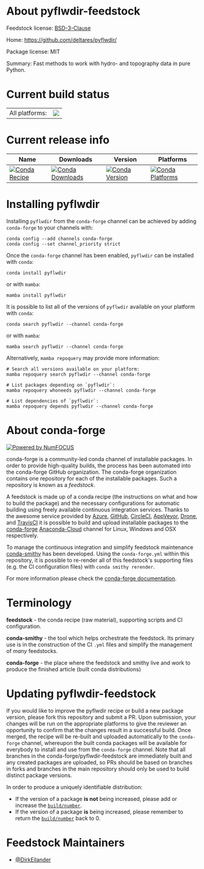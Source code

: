 About pyflwdir-feedstock
========================

Feedstock license: [BSD-3-Clause](https://github.com/conda-forge/pyflwdir-feedstock/blob/main/LICENSE.txt)

Home: https://github.com/deltares/pyflwdir/

Package license: MIT

Summary: Fast methods to work with hydro- and topography data in pure Python.

Current build status
====================


<table><tr><td>All platforms:</td>
    <td>
      <a href="https://dev.azure.com/conda-forge/feedstock-builds/_build/latest?definitionId=11069&branchName=main">
        <img src="https://dev.azure.com/conda-forge/feedstock-builds/_apis/build/status/pyflwdir-feedstock?branchName=main">
      </a>
    </td>
  </tr>
</table>

Current release info
====================

| Name | Downloads | Version | Platforms |
| --- | --- | --- | --- |
| [![Conda Recipe](https://img.shields.io/badge/recipe-pyflwdir-green.svg)](https://anaconda.org/conda-forge/pyflwdir) | [![Conda Downloads](https://img.shields.io/conda/dn/conda-forge/pyflwdir.svg)](https://anaconda.org/conda-forge/pyflwdir) | [![Conda Version](https://img.shields.io/conda/vn/conda-forge/pyflwdir.svg)](https://anaconda.org/conda-forge/pyflwdir) | [![Conda Platforms](https://img.shields.io/conda/pn/conda-forge/pyflwdir.svg)](https://anaconda.org/conda-forge/pyflwdir) |

Installing pyflwdir
===================

Installing `pyflwdir` from the `conda-forge` channel can be achieved by adding `conda-forge` to your channels with:

```
conda config --add channels conda-forge
conda config --set channel_priority strict
```

Once the `conda-forge` channel has been enabled, `pyflwdir` can be installed with `conda`:

```
conda install pyflwdir
```

or with `mamba`:

```
mamba install pyflwdir
```

It is possible to list all of the versions of `pyflwdir` available on your platform with `conda`:

```
conda search pyflwdir --channel conda-forge
```

or with `mamba`:

```
mamba search pyflwdir --channel conda-forge
```

Alternatively, `mamba repoquery` may provide more information:

```
# Search all versions available on your platform:
mamba repoquery search pyflwdir --channel conda-forge

# List packages depending on `pyflwdir`:
mamba repoquery whoneeds pyflwdir --channel conda-forge

# List dependencies of `pyflwdir`:
mamba repoquery depends pyflwdir --channel conda-forge
```


About conda-forge
=================

[![Powered by
NumFOCUS](https://img.shields.io/badge/powered%20by-NumFOCUS-orange.svg?style=flat&colorA=E1523D&colorB=007D8A)](https://numfocus.org)

conda-forge is a community-led conda channel of installable packages.
In order to provide high-quality builds, the process has been automated into the
conda-forge GitHub organization. The conda-forge organization contains one repository
for each of the installable packages. Such a repository is known as a *feedstock*.

A feedstock is made up of a conda recipe (the instructions on what and how to build
the package) and the necessary configurations for automatic building using freely
available continuous integration services. Thanks to the awesome service provided by
[Azure](https://azure.microsoft.com/en-us/services/devops/), [GitHub](https://github.com/),
[CircleCI](https://circleci.com/), [AppVeyor](https://www.appveyor.com/),
[Drone](https://cloud.drone.io/welcome), and [TravisCI](https://travis-ci.com/)
it is possible to build and upload installable packages to the
[conda-forge](https://anaconda.org/conda-forge) [Anaconda-Cloud](https://anaconda.org/)
channel for Linux, Windows and OSX respectively.

To manage the continuous integration and simplify feedstock maintenance
[conda-smithy](https://github.com/conda-forge/conda-smithy) has been developed.
Using the ``conda-forge.yml`` within this repository, it is possible to re-render all of
this feedstock's supporting files (e.g. the CI configuration files) with ``conda smithy rerender``.

For more information please check the [conda-forge documentation](https://conda-forge.org/docs/).

Terminology
===========

**feedstock** - the conda recipe (raw material), supporting scripts and CI configuration.

**conda-smithy** - the tool which helps orchestrate the feedstock.
                   Its primary use is in the construction of the CI ``.yml`` files
                   and simplify the management of *many* feedstocks.

**conda-forge** - the place where the feedstock and smithy live and work to
                  produce the finished article (built conda distributions)


Updating pyflwdir-feedstock
===========================

If you would like to improve the pyflwdir recipe or build a new
package version, please fork this repository and submit a PR. Upon submission,
your changes will be run on the appropriate platforms to give the reviewer an
opportunity to confirm that the changes result in a successful build. Once
merged, the recipe will be re-built and uploaded automatically to the
`conda-forge` channel, whereupon the built conda packages will be available for
everybody to install and use from the `conda-forge` channel.
Note that all branches in the conda-forge/pyflwdir-feedstock are
immediately built and any created packages are uploaded, so PRs should be based
on branches in forks and branches in the main repository should only be used to
build distinct package versions.

In order to produce a uniquely identifiable distribution:
 * If the version of a package **is not** being increased, please add or increase
   the [``build/number``](https://docs.conda.io/projects/conda-build/en/latest/resources/define-metadata.html#build-number-and-string).
 * If the version of a package **is** being increased, please remember to return
   the [``build/number``](https://docs.conda.io/projects/conda-build/en/latest/resources/define-metadata.html#build-number-and-string)
   back to 0.

Feedstock Maintainers
=====================

* [@DirkEilander](https://github.com/DirkEilander/)

